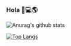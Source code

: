 ### Hola 👋:computer::earth_americas:
![Anurag's github stats](https://github-readme-stats.vercel.app/api?username=FranciscoABL&show_icons=true)

[![Top Langs](https://github-readme-stats.vercel.app/api/top-langs/?username=FranciscoABL)](https://github.com/anuraghazra/github-readme-stats)


